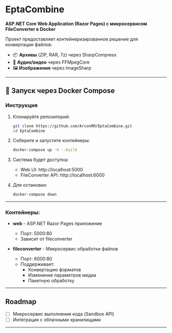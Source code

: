 # EptaCombine  

**ASP.NET Core Web Application (Razor Pages) с микросервисом FileConverter в Docker**  

Проект предоставляет контейнеризированное решение для конвертации файлов:  
- 📦 **Архивы** (ZIP, RAR, 7z) через SharpCompress  
- 🎵 **Аудио/видео** через FFMpegCore  
- 🖼️ **Изображения** через ImageSharp  

---

## 🐳 Запуск через Docker Compose

### Инструкция
1. Клонируйте репозиторий:
   ```bash
   git clone https://github.com/ArconRM/EptaCombine.git
   cd EptaCombine
   ```

2. Соберите и запустите контейнеры:
   ```bash
   docker-compose up -d --build
   ```

3. Система будет доступна:
   - Web UI: http://localhost:5000
   - FileConverter API: http://localhost:6000

4. Для остановки:
   ```bash
   docker-compose down
   ```

---

### Контейнеры:
- **web** - ASP.NET Razor Pages приложение
  - Порт: 5000:80
  - Зависит от fileconverter

- **fileconverter** - Микросервис обработки файлов
  - Порт: 6000:80
  - Поддерживает:
    - Конвертацию форматов
    - Изменение параметров медиа
    - Пакетную обработку

---

## Roadmap
- [ ] Микросервис выполнения кода (Sandbox API)
- [ ] Интеграция с облачными хранилищами

---
